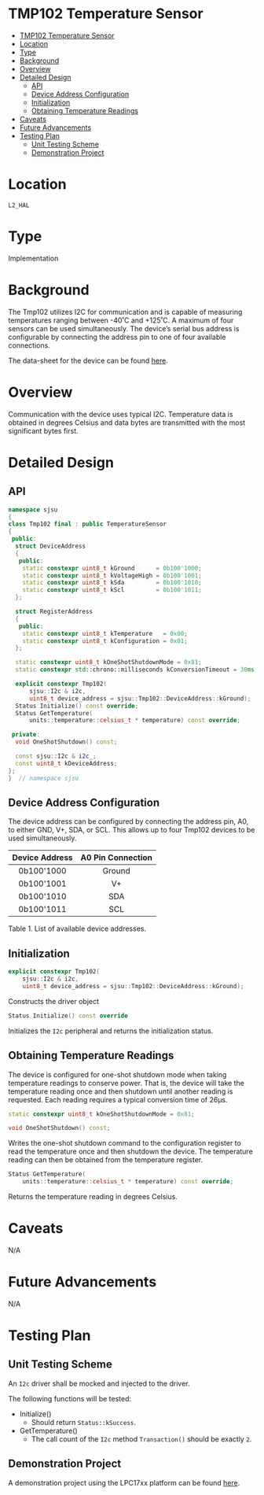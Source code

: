 # TMP102 Temperature Sensor

- [TMP102 Temperature Sensor](#tmp102-temperature-sensor)
- [Location](#location)
- [Type](#type)
- [Background](#background)
- [Overview](#overview)
- [Detailed Design](#detailed-design)
  - [API](#api)
  - [Device Address Configuration](#device-address-configuration)
  - [Initialization](#initialization)
  - [Obtaining Temperature Readings](#obtaining-temperature-readings)
- [Caveats](#caveats)
- [Future Advancements](#future-advancements)
- [Testing Plan](#testing-plan)
  - [Unit Testing Scheme](#unit-testing-scheme)
  - [Demonstration Project](#demonstration-project)

# Location
`L2_HAL`

# Type
Implementation

# Background
The Tmp102 utilizes I2C for communication and is capable of measuring
temperatures ranging between -40˚C and +125˚C. A maximum of four sensors can be
used simultaneously. The device’s serial bus address is configurable by
connecting the address pin to one of four available connections.

The data-sheet for the device can be found
[here](/datasheets/sjone/Temperature/tmp102.pdf).

# Overview
Communication with the device uses typical I2C. Temperature data is obtained in
degrees Celsius and data bytes are transmitted with the most significant bytes
first.

# Detailed Design
## API
```C++
namespace sjsu
{
class Tmp102 final : public TemperatureSensor
{
 public:
  struct DeviceAddress
  {
   public:
    static constexpr uint8_t kGround      = 0b100'1000;
    static constexpr uint8_t kVoltageHigh = 0b100'1001;
    static constexpr uint8_t kSda         = 0b100'1010;
    static constexpr uint8_t kScl         = 0b100'1011;
  };

  struct RegisterAddress
  {
   public:
    static constexpr uint8_t kTemperature   = 0x00;
    static constexpr uint8_t kConfiguration = 0x01;
  };

  static constexpr uint8_t kOneShotShutdownMode = 0x81;
  static constexpr std::chrono::milliseconds kConversionTimeout = 30ms;

  explicit constexpr Tmp102(
      sjsu::I2c & i2c,
      uint8_t device_address = sjsu::Tmp102::DeviceAddress::kGround);
  Status Initialize() const override;
  Status GetTemperature(
      units::temperature::celsius_t * temperature) const override;

 private:
  void OneShotShutdown() const;

  const sjsu::I2c & i2c_;
  const uint8_t kDeviceAddress;
};
}  // namespace sjsu
```

## Device Address Configuration
The device address can be configured by connecting the address pin, A0, to
either GND, V+, SDA, or SCL. This allows up to four Tmp102 devices to be used
simultaneously.

| **Device Address** | **A0 Pin Connection** |
|:------------------:|:---------------------:|
|     0b100'1000     |         Ground        |
|     0b100'1001     |           V+          |
|     0b100'1010     |          SDA          |
|     0b100'1011     |          SCL          |

Table 1. List of available device addresses.

## Initialization
```c++
explicit constexpr Tmp102(
    sjsu::I2c & i2c,
    uint8_t device_address = sjsu::Tmp102::DeviceAddress::kGround);
```
Constructs the driver object
```c++
Status Initialize() const override
```
Initializes the `I2c` peripheral and returns the initialization status.

## Obtaining Temperature Readings
The device is configured for one-shot shutdown mode when taking temperature
readings to conserve power. That is, the device will take the temperature
reading once and then shutdown until another reading is requested. Each reading
requires a typical conversion time of 26µs.

```c++
static constexpr uint8_t kOneShotShutdownMode = 0x81;

void OneShotShutdown() const;
```
Writes the one-shot shutdown command to the configuration register to read the
temperature once and then shutdown the device. The temperature reading can then
be obtained from the temperature register.

```c++
Status GetTemperature(
    units::temperature::celsius_t * temperature) const override;
```
Returns the temperature reading in degrees Celsius.

# Caveats
N/A

# Future Advancements
N/A

# Testing Plan
## Unit Testing Scheme
An `I2c` driver shall be mocked and injected to the driver.

The following functions will be tested:
- Initialize()
  - Should return `Status::kSuccess`.
- GetTemperature()
  - The call count of the `I2c` method `Transaction()` should be exactly `2`.

## Demonstration Project
A demonstration project using the LPC17xx platform can be found
[here](/demos/sjone/temperature_sensor/source/main.cpp).
